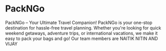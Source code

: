 # PackNGo
PackNGo – Your Ultimate Travel Companion!  PackNGo is your one-stop destination for hassle-free travel planning. Whether you're looking for quick weekend getaways, adventure trips, or international vacations, we make it easy to pack your bags and go! 
Our team members are NAITIK NITIN AND VIJAY
